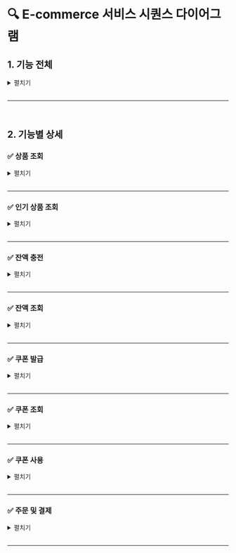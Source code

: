 #  🔍️ E-commerce 서비스 시퀀스 다이어그램

## 1. 기능 전체

<details>
<summary> 펼치기 </summary>

<img src="images/img.png" style="max-width: 100%; width: 80%; height: auto;">

</details>

<br>

---

<br>

## 2. 기능별 상세

### ✅ 상품 조회
<details>
<summary> 펼치기 </summary>

> ※ 초기 시퀀스 다이어그램은 RDB 기반으로 작성합니다.  
> 추후 성능 최적화 시 별도 **캐시 저장소(ex. Redis)** 를 통해 관리하는 구조로 확장합니다.
<br>

![img_1.png](images/img_1.png)

</details>

<br>

---


### ✅ 인기 상품 조회
<details>
<summary> 펼치기 </summary>

> ※ 초기 시퀀스 다이어그램은 RDB 기반으로 작성합니다. <br>
> 추후 성능 최적화 시 별도 **캐시 저장소(ex. Redis)** 를 통해 관리하는 구조로 확장합니다.


![img_2.png](images/img_2.png)

</details>

<br>

---

### ✅ 잔액 충전
<details>
<summary> 펼치기 </summary>

![img_3.png](images/img_3.png)

</details>

<br>

---


### ✅ 잔액 조회
<details>
<summary> 펼치기 </summary>

![img_4.png](images/img_4.png)

</details>

<br>

---


### ✅ 쿠폰 발급
<details>
<summary> 펼치기 </summary>

> ※ 현재는 RDB 기반으로 작성됩니다.  
> 추후 성능 최적화 시, 쿠폰 발급 및 조회는 **Redis**를 사용하여 실시간 처리합니다.  
> RDB는 전체 쿠폰 수량 관리 및 일관성 유지에 사용되며, <br>
> Redis는 **실시간 발급**과 **조회**를 빠르게 처리합니다.

![img_5.png](images/img_5.png)


</details>

<br>

---

### ✅ 쿠폰 조회
<details>
<summary> 펼치기 </summary>

![img_6.png](images/img_6.png)

</details>

<br>

---

### ✅ 쿠폰 사용
<details>
<summary> 펼치기 </summary>

![img_7.png](images/img_7.png)
</details>

<br>

---

### ✅ 주문 및 결제
<details>
<summary> 펼치기 </summary>

![img_8.png](images/img_8.png)
</details>

<br>

---